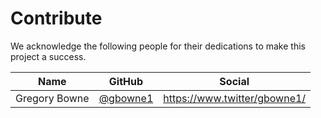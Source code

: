# Contribute

We acknowledge the following people for their dedications to make this project a success.

| Name | GitHub | Social |
|------|--------|--------|
| Gregory Bowne | [@gbowne1](https://github.com/gbowne1) | <https://www.twitter/gbowne1/> |
